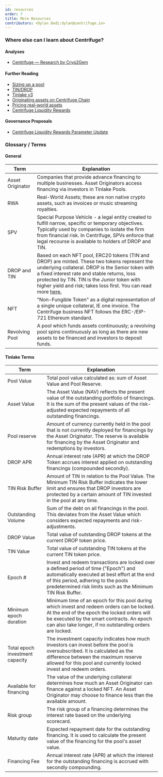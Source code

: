 ```yaml
---
id: resources
order: 7
title: More Resources
contributors: <Dylan Dedi:dylan@centrifuge.io>
---
```


### Where else can I learn about Centrifuge?

#### Analyses

- [Centrifuge — Research by Cryp2Gem](https://cryp2gem.medium.com/centrifuge-research-by-cryp2gem-8331d02c824a)

#### Further Reading

- [Sizing up a pool](https://medium.com/centrifuge/investing-in-your-first-tinlake-pool-how-to-dyor-5b79cf88861c)
- [TIN/DROP](https://medium.com/centrifuge/a-tale-of-two-tokens-introducing-tin-drop-our-two-investment-tokens-d4c7342c799a)
- [Tinlake v3](https://medium.com/centrifuge/tinlake-v3-growing-defi-usability-to-the-real-world-4d6acce869d8)
- [Originating assets on Centrifuge Chain](https://medium.com/centrifuge/why-originate-real-world-assets-on-centrifuge-chain-cedd705fcca1)
- [Pricing real-world assets](https://medium.com/centrifuge/tinlake-pricing-and-valuation-series-part-1-how-to-price-real-world-assets-cf6655132bef)
- [Centrifuge Liquidity Rewards](https://medium.com/centrifuge/start-earning-radial-rad-rewards-for-tinlake-cbd98fcd8330)

#### Governance Proposals

- [Centrifuge Liquidity Rewards Parameter Update](https://gov.centrifuge.io/t/request-for-comments-radial-rewards-parameter-update/1769)

### Glossary / Terms

#### General

| Term             | Explanation                                                                                                                                                                                                                                                                                                                                                                      |
| ---------------- | -------------------------------------------------------------------------------------------------------------------------------------------------------------------------------------------------------------------------------------------------------------------------------------------------------------------------------------------------------------------------------- |
| Asset Originator | Companies that provide advance financing to multiple businesses. Asset Originators access financing via investors in Tinlake Pools.                                                                                                                                                                                                                                              |
| RWA              | Real-World Assets; these are non native crypto assets, such as invoices or music streaming royalties.                                                                                                                                                                                                                                                                            |
| SPV              | Special Purpose Vehicle - a legal entity created to fulfill narrow, specific or temporary objectives. Typically used by companies to isolate the firm from financial risk. In Centrifuge, SPVs enforce that legal recourse is available to holders of DROP and TIN.                                                                                                              |
| DROP and TIN     | Based on each NFT pool, ERC20 tokens (TIN and DROP) are minted. These two tokens represent the underlying collateral. DROP is the Senior token with a fixed interest rate and stable returns, loss protected by TIN. TIN is the Junior token with higher yield and risk; takes loss first. You can read more [here.](https://developer.centrifuge.io/tinlake/overview/tranches/) |
| NFT              | "Non-Fungible Token" as a digital representation of a single unique collateral, IE one invoice. The Centrifuge business NFT follows the ERC-/EIP-721 Ethereum standard.                                                                                                                                                                                                          |
| Revolving Pool   | A pool which funds assets continuously; a revolving pool spins continuously as long as there are new assets to be financed and investors to deposit funds.                                                                                                                                                                                                                       |

#### Tinlake Terms

| Term | Explanation |
| ---- | ---- |
| Pool Value | Total pool value calculated as: sum of Asset Value and Pool Reserve. |
| Asset Value | The Asset Value (NAV) reflects the present value of the outstanding portfolio of financings. It is the sum of the present values of the risk-adjusted expected repayments of all outstanding financings. |
| Pool reserve | Amount of currency currently held in the pool that is not currently deployed for financings by the Asset Originator. The reserve is available for financing by the Asset Originator and redemptions by investors. |
| DROP APR | Annual interest rate (APR) at which the DROP Token accrues interest applied on outstanding financings (compounded secondly). |
| TIN Risk Buffer | Amount of TIN in relation to the Pool Value. The Minimum TIN Risk Buffer indicates the lower limit and ensures that DROP investors are protected by a certain amount of TIN invested in the pool at any time. |
| Outstanding Volume | Sum of the debt on all financings in the pool. This deviates from the Asset Value which considers expected repayments and risk-adjustments. |
| DROP Value | Total value of outstanding DROP tokens at the current DROP token price. |
| TIN Value | Total value of outstanding TIN tokens at the current TIN token price. |
| Epoch # | Invest and redeem transactions are locked over a defined period of time ("Epoch") and automatically executed at best effort at the end of this period, adhering to the pools predetermined risk limits such as the Minimum TIN Risk Buffer. |
| Minimum epoch duration | Minimum time of an epoch for this pool during which invest and redeem orders can be locked. At the end of the epoch the locked orders will be executed by the smart contracts. An epoch can also take longer, if no outstanding orders are locked. |
| Total epoch investment capacity | The investment capacity indicates how much investors can invest before the pool is oversubscribed. It is calculated as the difference between the maximum reserve allowed for this pool and currently locked invest and redeem orders. |
| Available for financing | The value of the underlying collateral determines how much an Asset Originator can finance against a locked NFT. An Asset Originator may choose to finance less than the available amount. |
| Risk group | The risk group of a financing determines the interest rate based on the underlying scorecard. |
| Maturity date | Expected repayment date for the outstanding financing. It is used to calculate the present value of the financing for the pool's asset value. |
| Financing Fee | Annual interest rate (APR) at which the interest for the outstanding financing is accrued with secondly compounding. |
